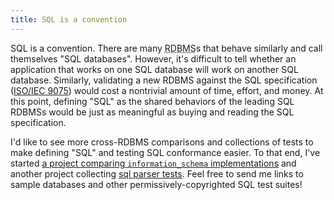```yaml
---
title: SQL is a convention
---
```


SQL is a convention.
There are many <abbr title="Relational DataBase Management System">RDBMS</abbr>s that behave similarly and call themselves "SQL databases".
However, it's difficult to tell whether an application that works on one SQL database will work on another SQL database.
Similarly, validating a new RDBMS against the SQL specification ([ISO/IEC 9075][iso-9075]) would cost a nontrivial amount of time, effort, and money.
At this point, defining "SQL" as the shared behaviors of the leading SQL RDBMSs would be just as meaningful as buying and reading the SQL specification.

I'd like to see more cross-RDBMS comparisons and collections of tests to make defining "SQL" and testing SQL conformance easier.
To that end, I've started [a project comparing `information_schema` implementations][i.s.compat.table] and another project collecting [sql parser tests][sql_parser_tests].
Feel free to send me links to sample databases and other permissively-copyrighted SQL test suites!

[iso-9075]: https://en.m.wikipedia.org/wiki/ISO/IEC_9075

<!-- [iso-9075]: https://web.archive.org/web/20240225123416/https://blog.ansi.org/sql-standard-iso-iec-9075-2023-ansi-x3-135/ -->

[standardization-history]: https://en.wikipedia.org/wiki/SQL#Standardization_history
[i.s.compat.table]: https://github.com/i-s-compat-table/
[sql_parser_tests]: https://github.com/skalt/sql_parser_tests
[nist-artifact]: https://github.com/apache/derby/tree/cc457a99b575db678e490cfb1c916100bae31dd7/java/org.apache.derby.tests/org/apache/derbyTesting/functionTests/tests/nist
